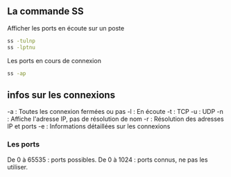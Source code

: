 ## La commande SS
Afficher les ports en écoute sur un poste
```Bash
ss -tulnp
ss -lptnu
```

Les ports en cours de connexion
```Bash
ss -ap
```

## infos sur les connexions
-a : Toutes les connexion fermées ou pas
-l : En écoute
-t : TCP
-u : UDP
-n : Affiche l'adresse IP, pas de résolution de nom
-r : Résolution des adresses IP et ports
-e : Informations détaillées sur les connexions

### Les ports
De 0 à 65535 : ports possibles.
De 0 à 1024  : ports connus, ne pas les utiliser.

